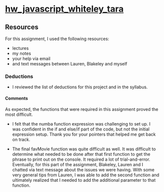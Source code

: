 # [hw_javascript_whiteley_tara](https://github.com/tarawhiteley/hw_javascript_whiteley_tara)

## Resources

For this assignment, I used the following resources:

- lectures
- my notes
- your help via email
- and text messages between Lauren, Blakeley and myself

### Deductions

- I reviewed the list of deductions for this project and in the syllabus.

#### Comments

As expected, the functions that were required in this assignment proved the most difficult.

- I felt that the numba function expression was challenging to set up. I was confident in the if and else/if part of the code, but not the initial expression setup. Thank you for your pointers that helped me get back on track.

- The final favMovie function was quite difficult as well. It was difficult to determine what needed to be done after that first function to get the phrase to print out on the console. It required a lot of trial-and-error. Eventually, for this part of the assignment, Blakeley, Lauren and I chatted via text message about the issues we were having. With some very general tips from Lauren, I was able to add the second function and ultimately realized that I needed to add the additional parameter to that function.
